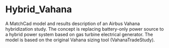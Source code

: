 # Hybrid_Vahana

A MatchCad model and results description of an Airbus Vahana hybridization study. The concept is replacing battery-only power source to a hybrid power system based on gas turbine electrical generator. The model is based on the original Vahana sizing tool (VahanaTradeStudy).
